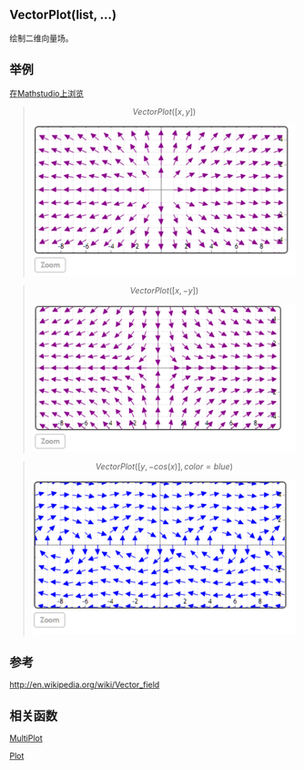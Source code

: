 ## VectorPlot(list, ...)

绘制二维向量场。



## 举例  
[在Mathstudio上浏览](http://mathstud.io/?input[0]=VmVjdG9yUGxvdChbeCx5XSk%3D&input[1]=VmVjdG9yUGxvdChbeCwteV0p&input[2]=VmVjdG9yUGxvdChbeSwtY29zKHgpXSwgY29sb3I9Ymx1ZSk%3D)







>   ```math
>   VectorPlot([x, y])
>   ```
>   ![VectorPlot1](../_media/V/VectorPlot1.png)

>   ```math
>   VectorPlot([x, -y])
>   ```
>   ![VectorPlot2](../_media/V/VectorPlot2.png)

>   ```math
>   VectorPlot([y, -cos(x)], color=blue)
>   ```
>   ![VectorPlot3](../_media/V/VectorPlot3.png)




## 参考
http://en.wikipedia.org/wiki/Vector_field
## 相关函数

[MultiPlot](M/MultiPlot)

[Plot](P/Plot)
